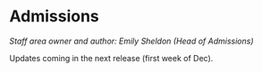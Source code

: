 # Admissions

*Staff area owner and author: Emily Sheldon (Head of Admissions)*

Updates coming in the next release (first week of Dec).
